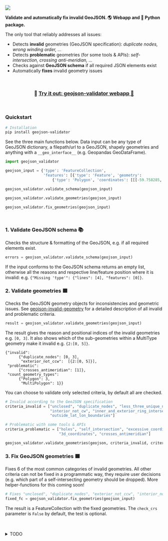 <img src="./repo-images/header_img.jpeg">

**Validate and automatically fix invalid GeoJSON. 🌎 Webapp and 🐍 Python package.** 

The only tool that reliably addresses all issues:
- Detects **invalid** geometries (GeoJSON specification): *duplicate nodes, wrong winding order, ...* 
- Detects **problematic** geometries (for some tools & APIs): *self-intersection, crossing anti-meridian, ...*
- Checks against **GeoJSON schema** if all required JSON elements exist 
- Automatically **fixes** invalid geometry issues 

<br>

<h3 align="center">
    🎈 <a href="https://geojson-validator.streamlit.app/">Try it out: geojson-validator webapp 🎈 </a>
</h3>

<br>

### Quickstart

```bash
# Installation
pip install geojson-validator
```

See the three main functions below. Data input can be any type of GeoJSON dictionary, a filepath/url to a GeoJSON, shapely geometries and anything with a `__geo_interface__` (e.g. Geopandas GeoDataFrame).

```python
import geojson_validator

geojson_input = {'type': 'FeatureCollection',
                 'features': [{'type': 'Feature', 'geometry':
                     {'type': 'Polygon', 'coordinates': [[[-59.758285, 8.367035], ...]]}}]}

geojson_validator.validate_schema(geojson_input)

geojson_validator.validate_geometries(geojson_input)

geojson_validator.fix_geometries(geojson_input)
```
<br>

### 1. Validate GeoJSON schema 📚

Checks the structure & formatting of the GeoJSON, e.g. if all required elements exist.

```python
errors = geojson_validator.validate_schema(geojson_input)
```

If the input conforms to the GeoJSON schema returns an empty list, otherwise all the reasons and respective
line/feature position where it is invalid: e.g. `{"Missing 'type'": {"lines": [4], "features": [0]}`.


### 2. Validate geometries 🟥

Checks the GeoJSON geometry objects for inconsistencies and geometric issues. See 
[geojson-invalid-geometry](https://github.com/chrieke/geojson-invalid-geometry) for a detailed description of all 
invalid and problematic criteria.

```python
result = geojson_validator.validate_geometries(geojson_input)
```
The result gives the reason and positional indices of the invalid geometries e.g. `[0, 3]`. 
It also shows which of the sub-geometries within a MultiType geometry make it invalid e.g. `{2:[0, 5]}`.

```
{"invalid": 
      {"duplicate_nodes": [0, 3],
       "exterior_not_ccw":  [{2:[0, 5]}],  
 "problematic":
      {"crosses_antimeridian": [1]},
 "count_geometry_types": 
      {"Polygon": 3,
       "MultiPolygon": 1}}
```

You can choose to validate only selected criteria, by default all are checked.
```python
# Invalid according to the GeoJSON specification
criteria_invalid = ["unclosed", "duplicate_nodes", "less_three_unique_nodes", "exterior_not_ccw",
                    "interior_not_cw", "inner_and_exterior_ring_intersect", "crs_defined",
                    "outside_lat_lon_boundaries"]

# Problematic with some tools & APIs
criteria_problematic = ["holes", "self_intersection", "excessive_coordinate_precision",
                        "3d_coordinates", "crosses_antimeridian"]

geojson_validator.validate_geometries(geojson, criteria_invalid, criteria_problematic)
```



### 3. Fix GeoJSON geometries 🟩

Fixes 6 of the most common categories of invalid geometries.
All other criteria can not be fixed in a programmatic way, they require user decisions 
(e.g. which part of a self-intersecting geometry should be dropped). More helper-functions for this coming soon!

```python
# Fixes "unclosed", "duplicate_nodes", "exterior_not_ccw", "interior_not_cw"
fixed_fc = geojson_validator.fix_geometries(geojson_input)
```

The result is a FeatureCollection with the fixed geometries. The `check_crs` parameter is `False` by default, the test is optional.

<br>
<br>

<details><summary>TODO</summary>
<p>

- additional reasons invalidaity
- advanced fix (e.g. coordinate preicisoon)
- 
High:
- Improve app & gif. 
  - jsondecode
  - Map? 
  - Checkboxes? 
  - Options? 
  - just one button for validation. 
  - What was fixed & validate after again. 
  - https://geojson.yanzi.dev/
  - infos re file

Medium:
  - more fixes?
  - fc bbox order, feature bbox, geometry bbox order and other criteria

- Low:
  - Multihtreading?
  - versioning?
  - fastapi as connector, not hosted just in package for others to run.

Notes:
- Does not require a feature id, and it doesnt need to be unique

Don't:
- jsondecodeerror

</p>
</details>



